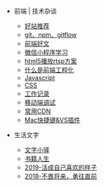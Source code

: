 

* 前端 | 技术杂谈
    * [好站推荐](前端技术杂谈/网站累积.md)
    * [git、npm、gitflow](前端技术杂谈/git.md)
    * [前端好文](前端技术杂谈/好文链接.md)
    * [微信小程序学习](前端技术杂谈/微信小程序学习记录.md)
    * [html5播放rtsp方案](前端技术杂谈/html5播放rtsp方案.md)
    * [什么是前端工程化](前端技术杂谈/什么是前端工程化.md)
    * [Javascript](前端技术杂谈/Javascript.md)
    * [CSS](前端技术杂谈/CSS.md)
    * [工作记录](前端技术杂谈/工作中问题.md)
    * [移动端调试](前端技术杂谈/移动端调试.md)
    * [常用CDN](前端技术杂谈/CDN.md)
    * [Mac快捷键&VS插件](前端技术杂谈/快捷键.md)

* 生活文字
    * [文字小驿](生活文字/文字小驿.md)
    * [书籍人生](生活文字/书籍人生.md)
    * [2019-活成自己喜欢的样子](生活文字/2019—活成喜欢的模样.md)
    * [2018-不畏将来，勇往直前](生活文字/2018—上海，新的开始.md)



